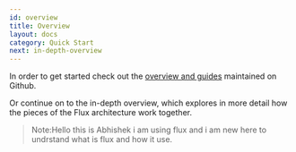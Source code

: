 ```yaml
---
id: overview
title: Overview
layout: docs
category: Quick Start
next: in-depth-overview
---
```


In order to get started check out the [overview and guides](https://github.com/facebook/flux/tree/master/examples) maintained on Github.

Or continue on to the in-depth overview, which explores in more detail how the pieces of the Flux architecture work together.

> Note:Hello this is Abhishek i am using flux and i am new here to undrstand what is flux and how it use.
